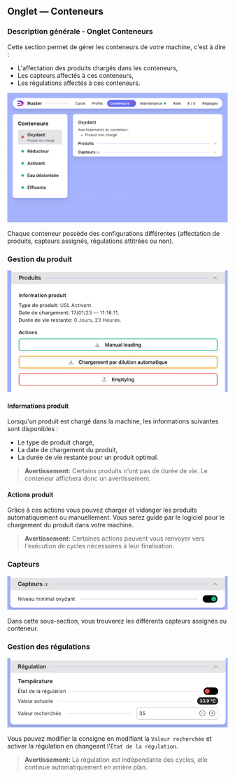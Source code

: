 ## Onglet — Conteneurs

### Description générale - Onglet Conteneurs

Cette section permet de gérer les conteneurs de votre machine, c'est à dire :

- L'affectation des produits chargés dans les conteneurs,
- Les capteurs affectés à ces conteneurs,
- Les régulations affectés à ces conteneurs.

![Conteneurs](component_containers.png)

Chaque conteneur possède des configurations différentes (affectation de produits, capteurs assignés, régulations attitrées ou non).

### Gestion du produit

![Gestion produit](containers_product.png)

#### Informations produit

Lorsqu'un produit est chargé dans la machine, les informations suivantes sont disponibles :

- Le type de produit chargé,
- La date de chargement du produit,
- La durée de vie restante pour un produit optimal.

> **Avertissement:** Certains produits n'ont pas de durée de vie. Le conteneur affichera donc un avertissement.

#### Actions produit

Grâce à ces actions vous pouvez charger et vidanger les produits  automatiquement ou manuellement. Vous serez guidé par le logiciel pour le chargement du produit dans votre machine.

> **Avertissement:** Certaines actions peuvent vous renvoyer vers l'exécution de cycles nécessaires à leur finalisation.

### Capteurs

![Capteurs conteneurs](containers_sensors.png)

Dans cette sous-section, vous trouverez les différents capteurs assignés au conteneur.

### Gestion des régulations

![Régulation conteneur](containers_regulation.png)

Vous pouvez modifier la consigne en modifiant la   `Valeur recherchée` et activer la régulation en changeant l'`État de la régulation`.

>**Avertissement:** La régulation est indépendante des cycles, elle continue automatiquement en arrière plan.
